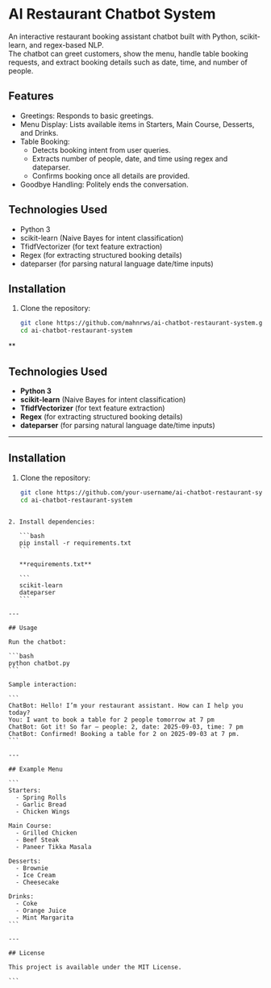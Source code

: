 # AI Restaurant Chatbot System

An interactive restaurant booking assistant chatbot built with Python, scikit-learn, and regex-based NLP.  
The chatbot can greet customers, show the menu, handle table booking requests, and extract booking details such as date, time, and number of people.

## Features
- Greetings: Responds to basic greetings.
- Menu Display: Lists available items in Starters, Main Course, Desserts, and Drinks.
- Table Booking:
  - Detects booking intent from user queries.
  - Extracts number of people, date, and time using regex and dateparser.
  - Confirms booking once all details are provided.
- Goodbye Handling: Politely ends the conversation.

## Technologies Used
- Python 3
- scikit-learn (Naive Bayes for intent classification)
- TfidfVectorizer (for text feature extraction)
- Regex (for extracting structured booking details)
- dateparser (for parsing natural language date/time inputs)

## Installation

1. Clone the repository:
   ```bash
   git clone https://github.com/mahnrws/ai-chatbot-restaurant-system.git
   cd ai-chatbot-restaurant-system
**
## Technologies Used
- **Python 3**
- **scikit-learn** (Naive Bayes for intent classification)
- **TfidfVectorizer** (for text feature extraction)
- **Regex** (for extracting structured booking details)
- **dateparser** (for parsing natural language date/time inputs)

---

## Installation

1. Clone the repository:
   ```bash
   git clone https://github.com/your-username/ai-chatbot-restaurant-system.git
   cd ai-chatbot-restaurant-system
````

2. Install dependencies:

   ```bash
   pip install -r requirements.txt
   ```

   **requirements.txt**

   ```
   scikit-learn
   dateparser
   ```

---

## Usage

Run the chatbot:

```bash
python chatbot.py
```

Sample interaction:

```
ChatBot: Hello! I’m your restaurant assistant. How can I help you today?
You: I want to book a table for 2 people tomorrow at 7 pm
ChatBot: Got it! So far — people: 2, date: 2025-09-03, time: 7 pm
ChatBot: Confirmed! Booking a table for 2 on 2025-09-03 at 7 pm.
```

---

## Example Menu

```
Starters:
  - Spring Rolls
  - Garlic Bread
  - Chicken Wings

Main Course:
  - Grilled Chicken
  - Beef Steak
  - Paneer Tikka Masala

Desserts:
  - Brownie
  - Ice Cream
  - Cheesecake

Drinks:
  - Coke
  - Orange Juice
  - Mint Margarita
```

---

## License

This project is available under the MIT License.

```
